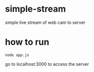 # simple-stream
simple live stream of web cam to server

# how to run
`node app.js`

go to localhost:3000 to access the server
